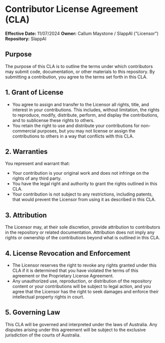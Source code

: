 # Contributor License Agreement (CLA)

**Effective Date:** 11/07/2024
**Owner:** Callum Maystone / SlappAI ("Licensor")  
**Repository:** SlappAI

## Purpose
The purpose of this CLA is to outline the terms under which contributors may submit code, documentation, or other materials to this repository. By submitting a contribution, you agree to the terms set forth in this CLA.

## 1. Grant of License
- You agree to assign and transfer to the Licensor all rights, title, and interest in your contributions. This includes, without limitation, the rights to reproduce, modify, distribute, perform, and display the contributions, and to sublicense these rights to others.
- You retain the right to use and distribute your contributions for non-commercial purposes, but you may not license or assign the contributions to others in a way that conflicts with this CLA.

## 2. Warranties
You represent and warrant that:
- Your contribution is your original work and does not infringe on the rights of any third party.
- You have the legal right and authority to grant the rights outlined in this CLA.
- Your contribution is not subject to any restrictions, including patents, that would prevent the Licensor from using it as described in this CLA.

## 3. Attribution
The Licensor may, at their sole discretion, provide attribution to contributors in the repository or related documentation. Attribution does not imply any rights or ownership of the contributions beyond what is outlined in this CLA.

## 4. License Revocation and Enforcement
- The Licensor reserves the right to revoke any rights granted under this CLA if it is determined that you have violated the terms of this agreement or the Proprietary License Agreement.
- Any unauthorized use, reproduction, or distribution of the repository content or your contributions will be subject to legal action, and you agree that the Licensor has the right to seek damages and enforce their intellectual property rights in court.

## 5. Governing Law
This CLA will be governed and interpreted under the laws of Australia. Any disputes arising under this agreement will be subject to the exclusive jurisdiction of the courts of Australia.
